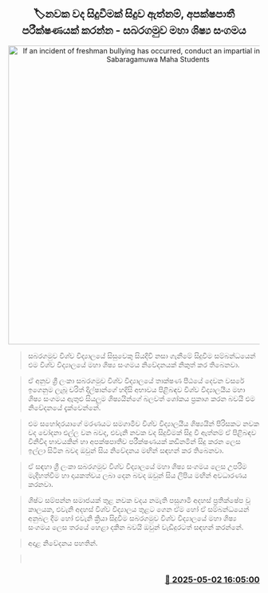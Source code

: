 <p align='center'><b><h2 align='center' title='If an incident of freshman bullying has occurred, conduct an impartial investigation - Sabaragamuwa Maha Students' Union'>🏷නවක වද සිදුවීමක් සිදුව ඇත්නම්, අපක්ෂපාතී පරීක්ෂණයක් කරන්න - සබරගමුව මහා ශිෂ්‍ය සංගමය</h2></b></p>
<p align='center'><img src='https://helakuru.sgp1.cdn.digitaloceanspaces.com/esana/images/lib/sabaragamu-stubent.jpg' width='600' alt='If an incident of freshman bullying has occurred, conduct an impartial investigation - Sabaragamuwa Maha Students' Union'></p>

> සබරගමුව විශ්ව විද්‍යාලයේ සිසුවෙකු සියදිවි නසා ගැනීමේ සිදුවීම සම්බන්ධයෙන් එම විශ්ව විද්‍යාලයේ මහා ශිෂ්‍ය සංගමය නිවේදනයක් නිකුත් කර තිබෙනවා.

> ඒ අනුව ශ්‍රී ලංකා සබරගමුව විශ්ව විද්‍යාලයේ තාක්ෂණ පීඨයේ දෙවන වසරේ ඉගෙනුම ලැබූ චරිත් දිල්ෂාන්ගේ හදිසි අභාවය පිළිබඳව විශ්ව විද්‍යාලයීය මහා ශිෂ්‍ය සංගමය ඇතුළු සියලුම ශිෂ්‍යයින්ගේ බලවත් ශෝකය ප්‍රකාශ කරන බවයි එම නිවේදනයේ දැක්වෙන්නේ.

> එම සහෝදරයාගේ මරණයට සමගාමීව විශ්ව විද්‍යාලයීය ශිෂ්‍යයින් පිරිසකට නවක වද චෝදනා එල්ල වන බවද, එවැනි නවක වද සිදුවීමක් සිදු වී ඇත්නම් ඒ පිළිබඳව විනිවිද භාවයකින් හා අපක්ෂපාතීව පරීක්ෂණයක් කඩිනමින් සිදු කරන ලෙස ඉල්ලා සිටින බවද ඔවුන් සිය නිවේදනය මඟින් සඳහන් කර තිබෙනවා.

> ඒ සඳහා ශ්‍රී ලංකා සබරගමුව විශ්ව විද්‍යාලයේ මහා ශිෂ්‍ය සංගමය ලෙස උපරිම මැදිහත්වීම හා දායකත්වය ලබා දෙන බවද ඔවුන් සිය ලිපිය මඟින් අවධාරණය කරනවා.

> ශිෂ්ට සම්පන්න සමාජයක් තුළ නවක වදය නමැති පසුගාමී අදහස් ප්‍රතික්ෂේප වූ කාලයක, එවැනි අදහස් විශ්ව විද්‍යාලය තුළට ගෙන ඒම හෝ ඒ සම්බන්ධයෙන් අනුබල දීම හෝ එවැනි ක්‍රියා සිදුවීම සබරගමුව විශ්ව විද්‍යාලයේ මහා ශිෂ්‍ය සංගමය ලෙස තරයේ හෙළා දකින බවයි ඔවුන් වැඩිදුරටත් සඳහන් කරන්නේ.

> අදාළ නිවේදනය පහතින්.

>  



<h3 align='right'><a href='https://www.helakuru.lk/esana/p/109755/'>📅 2025-05-02 16:05:00</a></h3>
